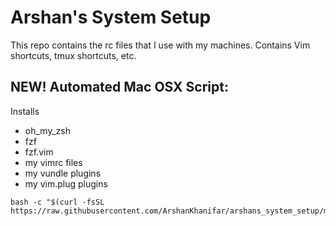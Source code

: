 # Arshan's System Setup
This repo contains the rc files that I use with my machines. Contains Vim shortcuts, tmux shortcuts, etc.

## NEW! Automated Mac OSX Script: 
Installs
* oh_my_zsh
* fzf
* fzf.vim
* my vimrc files
* my vundle plugins
* my vim.plug plugins

```
bash -c "$(curl -fsSL https://raw.githubusercontent.com/ArshanKhanifar/arshans_system_setup/master/system_setup.sh)" 
```


